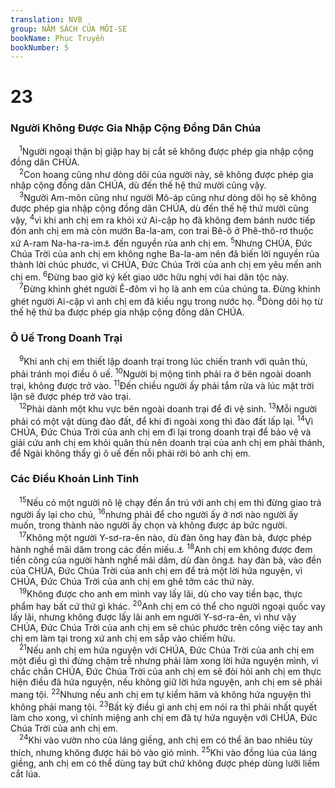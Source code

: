 ```yaml
---
translation: NVB
group: NĂM SÁCH CỦA MÔI-SE
bookName: Phục Truyền 
bookNumber: 5
---
```


<div class="title"><h1>23</h1><h3>Người Không Được Gia Nhập Cộng Đồng Dân Chúa </h3></div>
<span class="verse phu_23_1"> <sup>1</sup>Người ngoại thận bị giập hay bị cắt sẽ không được phép gia nhập cộng đồng dân CHÚA. <br/></span>
<span class="verse phu_23_2"> <sup>2</sup>Con hoang cũng như dòng dõi của người này, sẽ không được phép gia nhập cộng đồng dân CHÚA, dù đến thế hệ thứ mười cũng vậy. <br/></span>
<span class="verse phu_23_3"> <sup>3</sup>Người Am-môn cũng như người Mô-áp cũng như dòng dõi họ sẽ không được phép gia nhập cộng đồng dân CHÚA, dù đến thế hệ thứ mười cũng vậy, </span>
<span class="verse phu_23_4"><sup>4</sup>vì khi anh chị em ra khỏi xứ Ai-cập họ đã không đem bánh nước tiếp đón anh chị em mà còn mướn Ba-la-am, con trai Bê-ô ở Phê-thô-rơ thuộc xứ A-ram Na-ha-ra-im<a data-toggle="tooltip" data-placement="bottom" title="Aram Naharaim, vùng đông bắc Mê-sô-bô-ta-mi (Mesopotamia)">⚓</a> đến nguyền rủa anh chị em. </span>
<span class="verse phu_23_5"><sup>5</sup>Nhưng CHÚA, Đức Chúa Trời của anh chị em không nghe Ba-la-am nên đã biến lời nguyền rủa thành lời chúc phước, vì CHÚA, Đức Chúa Trời của anh chị em yêu mến anh chị em. </span>
<span class="verse phu_23_6"><sup>6</sup>Đừng bao giờ ký kết giao ước hữu nghị với hai dân tộc này. <br/></span>
<span class="verse phu_23_7"> <sup>7</sup>Đừng khinh ghét người Ê-đôm vì họ là anh em của chúng ta. Đừng khinh ghét người Ai-cập vì anh chị em đã kiều ngụ trong nước họ. </span>
<span class="verse phu_23_8"><sup>8</sup>Dòng dõi họ từ thế hệ thứ ba được phép gia nhập cộng đồng dân CHÚA. <br/></span>
<div class="title"><h3>Ô Uế Trong Doanh Trại </h3></div>
<span class="verse phu_23_9"> <sup>9</sup>Khi anh chị em thiết lập doanh trại trong lúc chiến tranh với quân thù, phải tránh mọi điều ô uế. </span>
<span class="verse phu_23_10"><sup>10</sup>Người bị mộng tinh phải ra ở bên ngoài doanh trại, không được trở vào. </span>
<span class="verse phu_23_11"><sup>11</sup>Đến chiều người ấy phải tắm rửa và lúc mặt trời lặn sẽ được phép trở vào trại. <br/></span>
<span class="verse phu_23_12"> <sup>12</sup>Phải dành một khu vực bên ngoài doanh trại để đi vệ sinh. </span>
<span class="verse phu_23_13"><sup>13</sup>Mỗi người phải có một vật dùng đào đất, để khi đi ngoài xong thì đào đất lấp lại. </span>
<span class="verse phu_23_14"><sup>14</sup>Vì CHÚA, Đức Chúa Trời của anh chị em đi lại trong doanh trại để bảo vệ và giải cứu anh chị em khỏi quân thù nên doanh trại của anh chị em phải thánh, để Ngài không thấy gì ô uế đến nỗi phải rời bỏ anh chị em. <br/></span>
<div class="title"><h3>Các Điều Khoản Linh Tinh </h3></div>
<span class="verse phu_23_15"> <sup>15</sup>Nếu có một người nô lệ chạy đến ẩn trú với anh chị em thì đừng giao trả người ấy lại cho chủ, </span>
<span class="verse phu_23_16"><sup>16</sup>nhưng phải để cho người ấy ở nơi nào người ấy muốn, trong thành nào người ấy chọn và không được áp bức người. <br/></span>
<span class="verse phu_23_17"> <sup>17</sup>Không một người Y-sơ-ra-ên nào, dù đàn ông hay đàn bà, được phép hành nghề mãi dâm trong các đền miếu.<a data-toggle="tooltip" data-placement="bottom" title="Mãi dâm có tính cách tôn giáo">⚓</a></span>
<span class="verse phu_23_18"><sup>18</sup>Anh chị em không được đem tiền công của người hành nghề mãi dâm, dù đàn ông<a data-toggle="tooltip" data-placement="bottom" title="Đàn ông mãi dâm tiếng Hy-bá là “chó”">⚓</a> hay đàn bà, vào đền của CHÚA, Đức Chúa Trời của anh chị em để trả một lời hứa nguyện, vì CHÚA, Đức Chúa Trời của anh chị em ghê tởm các thứ này. <br/></span>
<span class="verse phu_23_19"> <sup>19</sup>Không được cho anh em mình vay lấy lãi, dù cho vay tiền bạc, thực phẩm hay bất cứ thứ gì khác. </span>
<span class="verse phu_23_20"><sup>20</sup>Anh chị em có thể cho người ngoại quốc vay lấy lãi, nhưng không được lấy lãi anh em người Y-sơ-ra-ên, vì như vậy CHÚA, Đức Chúa Trời của anh chị em sẽ chúc phước trên công việc tay anh chị em làm tại trong xứ anh chị em sắp vào chiếm hữu. <br/></span>
<span class="verse phu_23_21"> <sup>21</sup>Nếu anh chị em hứa nguyện với CHÚA, Đức Chúa Trời của anh chị em một điều gì thì đừng chậm trễ nhưng phải làm xong lời hứa nguyện mình, vì chắc chắn CHÚA, Đức Chúa Trời của anh chị em sẽ đòi hỏi anh chị em thực hiện điều đã hứa nguyện, nếu không giữ lời hứa nguyện, anh chị em sẽ phải mang tội. </span>
<span class="verse phu_23_22"><sup>22</sup>Nhưng nếu anh chị em tự kiềm hãm và không hứa nguyện thì không phải mang tội. </span>
<span class="verse phu_23_23"><sup>23</sup>Bất kỳ điều gì anh chị em nói ra thì phải nhất quyết làm cho xong, vì chính miệng anh chị em đã tự hứa nguyện với CHÚA, Đức Chúa Trời của anh chị em. <br/></span>
<span class="verse phu_23_24"> <sup>24</sup>Khi vào vườn nho của láng giềng, anh chị em có thể ăn bao nhiêu tùy thích, nhưng không được hái bỏ vào giỏ mình. </span>
<span class="verse phu_23_25"><sup>25</sup>Khi vào đồng lúa của láng giềng, anh chị em có thể dùng tay bứt chứ không được phép dùng lưỡi liềm cắt lúa. <br/></span>
